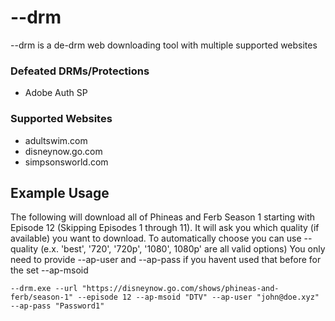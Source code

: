 # --drm
--drm is a de-drm web downloading tool with multiple supported websites

### Defeated DRMs/Protections

* Adobe Auth SP

### Supported Websites

* adultswim.com
* disneynow.go.com
* simpsonsworld.com

## Example Usage

The following will download all of Phineas and Ferb Season 1 starting with Episode 12 (Skipping Episodes 1 through 11).
It will ask you which quality (if available) you want to download. To automatically choose you can use --quality (e.x. 'best', '720', '720p', '1080', 1080p' are all valid options)
You only need to provide --ap-user and --ap-pass if you havent used that before for the set --ap-msoid

`--drm.exe --url "https://disneynow.go.com/shows/phineas-and-ferb/season-1" --episode 12 --ap-msoid "DTV" --ap-user "john@doe.xyz" --ap-pass "Password1"`
